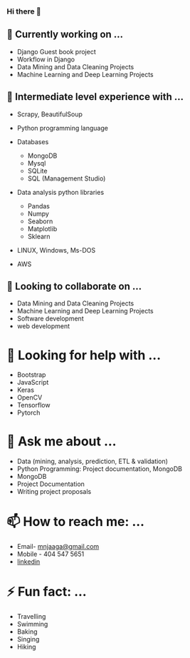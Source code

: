 ### Hi there 👋

<!--
**mnjaaga/mnjaaga** is a ✨ _special_ ✨ repository because its `README.md` (this file) appears on your GitHub profile.

Here are some ideas to get you started:

- 🔭 I’m currently working on ...
- 🌱 I’m currently learning ...
- 👯 I’m looking to collaborate on ...
- 🤔 I’m looking for help with ...
- 💬 Ask me about ...
- 📫 How to reach me: ...
- 😄 Pronouns: ...
- ⚡ Fun fact: ...
-->
## 🔭 Currently working on ...
* Django Guest book project
* Workflow in Django
* Data Mining and Data Cleaning Projects
* Machine Learning and Deep Learning Projects

## 🌱 Intermediate level experience with ...
* Scrapy, BeautifulSoup
* Python programming language
* Databases
  * MongoDB
  * Mysql
  * SQLite
  * SQL (Management Studio)
  
* Data analysis python libraries
  * Pandas
  * Numpy
  * Seaborn
  * Matplotlib
  * Sklearn
* LINUX, Windows, Ms-DOS
* AWS
 
 ## 👯 Looking to collaborate on ...
 * Data Mining and Data Cleaning Projects
 * Machine Learning and Deep Learning Projects
 * Software development
 * web development
 
 # 🤔 Looking for help with ...
 * Bootstrap
 * JavaScript
 * Keras
 * OpenCV
 * Tensorflow
 * Pytorch
 
 # 💬 Ask me about ...
 * Data (mining, analysis, prediction, ETL & validation)
 * Python Programming: Project documentation, MongoDB
 * MongoDB
 * Project Documentation
 * Writing project proposals
 
 # 📫 How to reach me: ...
 * Email- mnjaaga@gmail.com
 * Mobile - 404 547 5651
 * [linkedin](https://www.linkedin.com/in/monicah-njaaga-74986873/)
 
 # ⚡ Fun fact: ...
 * Travelling
 * Swimming
 * Baking
 * Singing
 * Hiking
